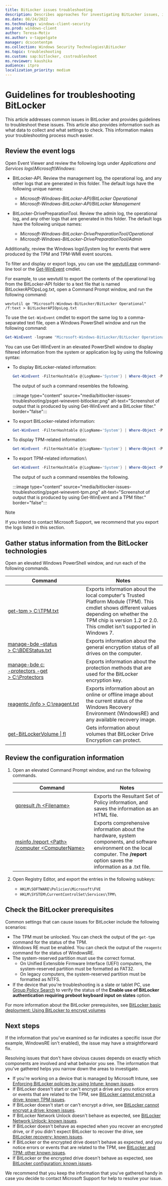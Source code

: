 ```yaml
---
title: BitLocker issues troubleshooting
description: Describes approaches for investigating BitLocker issues, including how to gather diagnostic information.
ms.date: 08/24/2022
ms.technology: windows-client-security
ms.prod: windows-client
author: Teresa-Motiv
ms.author: v-tappelgate
manager: dcscontentpm
ms.collection: Windows Security Technologies\BitLocker
ms.topic: troubleshooting
ms.custom: sap:bitlocker, csstroubleshoot
ms.reviewer: kaushika
audience: itpro
localization_priority: medium
---
```

# Guidelines for troubleshooting BitLocker

This article addresses common issues in BitLocker and provides guidelines to troubleshoot these issues. This article also provides information such as what data to collect and what settings to check. This information makes your troubleshooting process much easier.

## Review the event logs

Open Event Viewer and review the following logs under *Applications and Services logs\\Microsoft\\Windows*:

- BitLocker-API. Review the management log, the operational log, and any other logs that are generated in this folder. The default logs have the following unique names:
  - *Microsoft-Windows-BitLocker-API/BitLocker Operational*
  - *Microsoft-Windows-BitLocker-API/BitLocker Management*

- BitLocker-DrivePreparationTool. Review the admin log,  the operational log, and any other logs that are generated in this folder. The default logs have the following unique names:
  - *Microsoft-Windows-BitLocker-DrivePreparationTool/Operational*
  - *Microsoft-Windows-BitLocker-DrivePreparationTool/Admin*

Additionally, review the Windows logs\\System log for events that were produced by the TPM and TPM-WMI event sources.

To filter and display or export logs, you can use the [wevtutil.exe](/windows-server/administration/windows-commands/wevtutil) command-line tool or the [Get-WinEvent](/powershell/module/microsoft.powershell.diagnostics/get-winevent?view=powershell-6&preserve-view=true) cmdlet.

For example, to use wevtutil to export the contents of the operational log from the BitLocker-API folder to a text file that is named BitLockerAPIOpsLog.txt, open a Command Prompt window, and run the following command:

```console
wevtutil qe "Microsoft-Windows-BitLocker/BitLocker Operational" /f:text > BitLockerAPIOpsLog.txt
```

To use the `Get-WinEvent` cmdlet to export the same log to a comma-separated text file, open a Windows PowerShell window and run the following command:

```powershell
Get-WinEvent -logname "Microsoft-Windows-BitLocker/BitLocker Operational"  | Export-Csv -Path Bitlocker-Operational.csv
```

You can use Get-WinEvent in an elevated PowerShell window to display filtered information from the system or application log by using the following syntax:

- To display BitLocker-related information:

   ```powershell
   Get-WinEvent -FilterHashtable @{LogName='System'} | Where-Object -Property Message -Match 'BitLocker' | fl
   ```

   The output of such a command resembles the following.

    :::image type="content" source="media/bitlocker-issues-troubleshooting/psget-winevent-bitlocker.png" alt-text="Screenshot of output that is produced by using Get-WinEvent and a BitLocker filter." border="false":::

- To export BitLocker-related information:

   ```powershell
   Get-WinEvent -FilterHashtable @{LogName='System'} | Where-Object -Property Message -Match 'BitLocker' | Export-Csv -Path System-BitLocker.csv
   ```

- To display TPM-related information:

   ```powershell
   Get-WinEvent -FilterHashtable @{LogName='System'} | Where-Object -Property Message -Match 'TPM' | fl
   ```

- To export TPM-related information:\

   ```powershell
   Get-WinEvent -FilterHashtable @{LogName='System'} | Where-Object -Property Message -Match 'TPM' | Export-Csv -Path System-TPM.csv
   ```

   The output of such a command resembles the following.

    :::image type="content" source="media/bitlocker-issues-troubleshooting/psget-winevent-tpm.png" alt-text="Screenshot of output that is produced by using Get-WinEvent and a TPM filter." border="false":::

> [!NOTE]
> If you intend to contact Microsoft Support, we recommend that you export the logs listed in this section.

## Gather status information from the BitLocker technologies

Open an elevated Windows PowerShell window, and run each of the following commands.

|Command |Notes |
| --- | --- |
|[get-tpm \> C:\\TPM.txt](/powershell/module/trustedplatformmodule/get-tpm?view=win10-ps&preserve-view=true) |Exports information about the local computer's Trusted Platform Module (TPM). This cmdlet shows different values depending on whether the TPM chip is version 1.2 or 2.0. This cmdlet isn't supported in Windows 7. |
|[manage-bde –status \>&nbsp;C:\\BDEStatus.txt](/windows-server/administration/windows-commands/manage-bde-status) |Exports information about the general encryption status of all drives on the computer. |
|[manage-bde c: <br />-protectors -get \>&nbsp;C:\\Protectors](/windows-server/administration/windows-commands/manage-bde-protectors) |Exports information about the protection methods that are used for the BitLocker encryption key.  |
|[reagentc&nbsp;/info&nbsp;\>&nbsp;C:\\reagent.txt](/windows-hardware/manufacture/desktop/reagentc-command-line-options) |Exports information about an online or offline image about the current status of the Windows Recovery Environment (WindowsRE) and any available recovery image. |
|[get-BitLockerVolume \| fl](/powershell/module/bitlocker/get-bitlockervolume?view=win10-ps&preserve-view=true) |Gets information about volumes that BitLocker Drive Encryption can protect. |

## Review the configuration information

1. Open an elevated Command Prompt window, and run the following commands.

   |Command |Notes |
   | --- | --- |
   |[gpresult /h \<Filename>](/windows-server/administration/windows-commands/gpresult) |Exports the Resultant Set of Policy information, and saves the information as an HTML file. |
   |[msinfo /report \<Path> /computer&nbsp;\<ComputerName>](/windows-server/administration/windows-commands/msinfo32) |Exports comprehensive information about the hardware, system components, and software environment on the local computer. The **/report** option saves the information as a .txt file. |

2. Open Registry Editor, and export the entries in the following subkeys:

   - `HKLM\SOFTWARE\Policies\Microsoft\FVE`
   - `HKLM\SYSTEM\CurrentControlSet\Services\TPM\`

## Check the BitLocker prerequisites

Common settings that can cause issues for BitLocker include the following scenarios:

- The TPM must be unlocked. You can check the output of the `get-tpm` command for the status of the TPM.
- Windows RE must be enabled. You can check the output of the `reagentc` command for the status of WindowsRE.
- The system-reserved partition must use the correct format.
  - On Unified Extensible Firmware Interface (UEFI) computers, the system-reserved partition must be formatted as FAT32.
  - On legacy computers, the system-reserved partition must be formatted as NTFS.
- If the device that you're troubleshooting is a slate or tablet PC, use [Group Policy Search](https://gpsearch.azurewebsites.net/#8153) to verify the status of the **Enable use of BitLocker authentication requiring preboot keyboard input on slates** option.

For more information about the BitLocker prerequisites, see [BitLocker basic deployment: Using BitLocker to encrypt volumes](/windows/security/information-protection/bitlocker/bitlocker-basic-deployment#using-bitlocker-to-encrypt-volumes)

## Next steps

If the information that you've examined so far indicates a specific issue (for example, WindowsRE isn't enabled), the issue may have a straightforward fix.

Resolving issues that don't have obvious causes depends on exactly which components are involved and what behavior you see. The information that you've gathered helps you narrow down the areas to investigate.

- If you're working on a device that is managed by Microsoft Intune, see [Enforcing BitLocker policies by using Intune: known issues](enforcing-bitlocker-policies-by-using-intune-known-issues.md).
- If BitLocker doesn't start or can't encrypt a drive and you notice errors or events that are related to the TPM, see [BitLocker cannot encrypt a drive: known TPM issues](bitlocker-cannot-encrypt-a-drive-known-tpm-issues.md).
- If BitLocker doesn't start or can't encrypt a drive, see [BitLocker cannot encrypt a drive: known issues](bitlocker-cannot-encrypt-a-drive-known-issues.md).
- If BitLocker Network Unlock doesn't behave as expected, see [BitLocker Network Unlock: known issues](bitlocker-network-unlock-known-issues.md).
- If BitLocker doesn't behave as expected when you recover an encrypted drive, or if you didn't expect BitLocker to recover the drive, see [BitLocker recovery: known issues](bitlocker-recovery-known-issues.md).
- If BitLocker or the encrypted drive doesn't behave as expected, and you notice errors or events that are related to the TPM, see [BitLocker and TPM: other known issues](bitlocker-and-tpm-other-known-issues.md).
- If BitLocker or the encrypted drive doesn't behave as expected, see [BitLocker configuration: known issues](bitlocker-configuration-known-issues.md).

We recommend that you keep the information that you've gathered handy in case you decide to contact Microsoft Support for help to resolve your issue.
